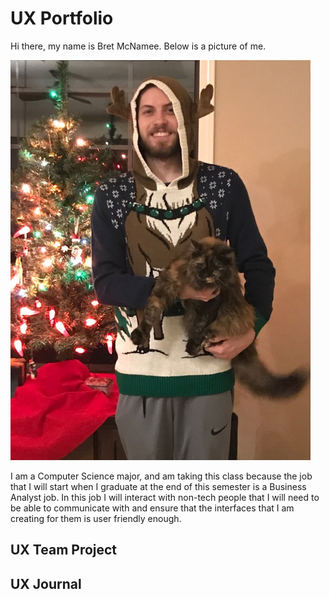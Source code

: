 # UX Portfolio

Hi there, my name is Bret McNamee. Below is a picture of me.

![alt text](https://github.com/UsabilityEngineering/uxportfolio-Bret-McNamee/blob/master/assets/IMG_1648.jpg "This is me holding my cat")

I am a Computer Science major, and am taking this class because the job that I will start when I graduate at the end of this semester is a Business Analyst job. In this job I will interact with non-tech people that I will need to be able to communicate with and ensure that the interfaces that I am creating for them is user friendly enough.

## UX Team Project


## UX Journal

